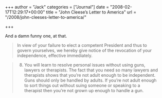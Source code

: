 +++
author = "Jack"
categories = ["Journal"]
date = "2008-02-17T12:29:17+00:00"
title = "John Cleese’s Letter to America"
url = "/2008/john-cleeses-letter-to-america/"

+++

And a damn funny one, at that.

> In view of your failure to elect a competent President and thus to govern yourselves, we hereby give notice of the revocation of your independence, effective immediately.

> 8. You will learn to resolve personal issues without using guns, lawyers or therapists. The fact that you need so many lawyers and therapists shows that you’re not adult enough to be independent. Guns should only be handled by adults. If you’re not adult enough to sort things out without suing someone or speaking to a therapist then you’re not grown up enough to handle a gun.